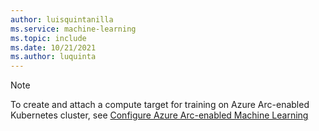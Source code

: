 ```yaml
---
author: luisquintanilla
ms.service: machine-learning
ms.topic: include
ms.date: 10/21/2021
ms.author: luquinta
---
```


> [!NOTE]
> To create and attach a compute target for training on Azure Arc-enabled Kubernetes cluster, see [Configure Azure Arc-enabled Machine Learning](../how-to-attach-kubernetes-anywhere.md)